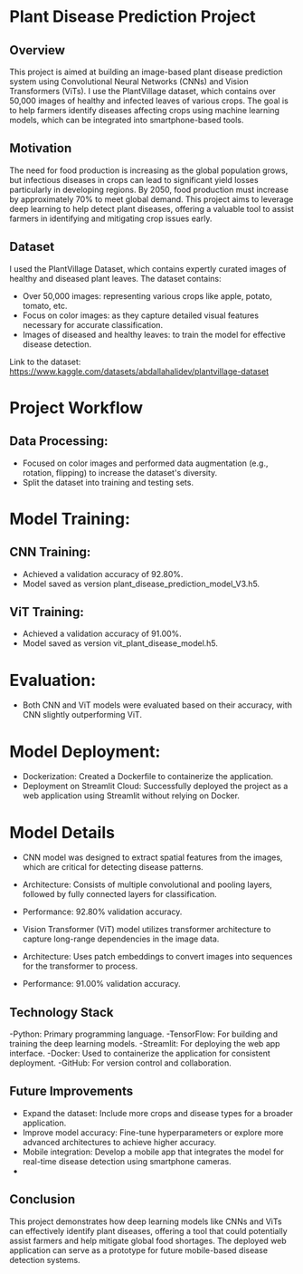 # Plant Disease Prediction Project
## Overview
This project is aimed at building an image-based plant disease prediction system using Convolutional Neural Networks (CNNs) and Vision Transformers (ViTs). I use the PlantVillage dataset, which contains over 50,000 images of healthy and infected leaves of various crops. 
The goal is to help farmers identify diseases affecting crops using machine learning models, which can be integrated into smartphone-based tools.

## Motivation
The need for food production is increasing as the global population grows, but infectious diseases in crops can lead to significant yield losses particularly in developing regions. By 2050, food production must increase by approximately 70% to meet global demand. 
This project aims to leverage deep learning to help detect plant diseases, offering a valuable tool to assist farmers in identifying and mitigating crop issues early.

## Dataset
I used the PlantVillage Dataset, which contains expertly curated images of healthy and diseased plant leaves. The dataset contains:
- Over 50,000 images: representing various crops like apple, potato, tomato, etc.
- Focus on color images: as they capture detailed visual features necessary for accurate classification.
- Images of diseased and healthy leaves: to train the model for effective disease detection.
  
Link to the dataset: https://www.kaggle.com/datasets/abdallahalidev/plantvillage-dataset

# Project Workflow

## Data Processing:
- Focused on color images and performed data augmentation (e.g., rotation, flipping) to increase the dataset's diversity.
- Split the dataset into training and testing sets.

# Model Training:

## CNN Training:
- Achieved a validation accuracy of 92.80%.
- Model saved as version plant_disease_prediction_model_V3.h5.

## ViT Training:
- Achieved a validation accuracy of 91.00%.
- Model saved as version vit_plant_disease_model.h5.
  

# Evaluation:
- Both CNN and ViT models were evaluated based on their accuracy, with CNN slightly outperforming ViT.

  

# Model Deployment:

- Dockerization: Created a Dockerfile to containerize the application.
- Deployment on Streamlit Cloud: Successfully deployed the project as a web application using Streamlit without relying on Docker.


# Model Details
- CNN model was designed to extract spatial features from the images, which are critical for detecting disease patterns.
- Architecture: Consists of multiple convolutional and pooling layers, followed by fully connected layers for classification.
- Performance: 92.80% validation accuracy.


- Vision Transformer (ViT) model utilizes transformer architecture to capture long-range dependencies in the image data.
- Architecture: Uses patch embeddings to convert images into sequences for the transformer to process.
- Performance: 91.00% validation accuracy.


## Technology Stack

-Python: Primary programming language.
-TensorFlow: For building and training the deep learning models.
-Streamlit: For deploying the web app interface.
-Docker: Used to containerize the application for consistent deployment.
-GitHub: For version control and collaboration.



## Future Improvements

- Expand the dataset: Include more crops and disease types for a broader application.
- Improve model accuracy: Fine-tune hyperparameters or explore more advanced architectures to achieve higher accuracy.
- Mobile integration: Develop a mobile app that integrates the model for real-time disease detection using smartphone cameras.
- 
## Conclusion
This project demonstrates how deep learning models like CNNs and ViTs can effectively identify plant diseases, offering a tool that could potentially assist farmers and help mitigate global food shortages.
The deployed web application can serve as a prototype for future mobile-based disease detection systems.
